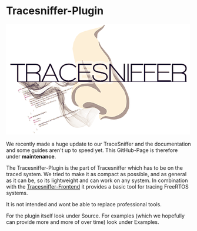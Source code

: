 # Tracesniffer-Plugin

![Tracesniffer-logo](Logo/TraceSnifferLogo_small.png)

We recently made a huge update to our TraceSniffer and the documentation and some guides aren't up to speed yet. This GitHub-Page is therefore under **maintenance**. 


The Tracesniffer-Plugin is the part of Tracesniffer which has to be on the traced system. We tried to make it as compact as possible, and as general as it can be, so its lightweight and can work on any system.
In combination with the [Tracesniffer-Frontend](https://github.com/Penlane/Tracesniffer-GUI) it provides a basic tool for tracing FreeRTOS systems. 

It is not intended and wont be able to replace professional tools.

For the plugin itself look under Source.
For examples (which we hopefully can provide more and more of over time) look under Examples.

